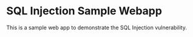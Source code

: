# SQL Injection Sample Webapp

This is a sample web app to demonstrate the SQL Injection vulnerability.

